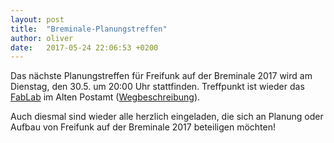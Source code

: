 ```yaml
---
layout: post
title:  "Breminale-Planungstreffen"
author: oliver
date:   2017-05-24 22:06:53 +0200
---
```

Das nächste Planungstreffen für Freifunk auf der Breminale 2017 wird am Dienstag, den 30.5. um 20:00 Uhr stattfinden. Treffpunkt ist wieder das [FabLab](http://fablab-bremen.org) im Alten Postamt ([Wegbeschreibung](http://wp12301950.server-he.de/wordpress/das-fablab/wegbeschreibung/)).

Auch diesmal sind wieder alle herzlich eingeladen, die sich an Planung oder Aufbau von Freifunk auf der Breminale 2017 beteiligen möchten!
